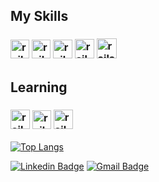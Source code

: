 <h2> My Skills</h2>
<h3> <img src="https://cdn1.iconfinder.com/data/icons/logotypes/32/badge-html-5-256.png" alt="rails" width="30" height="30"></img>
<img src="https://cdn1.iconfinder.com/data/icons/logotypes/32/badge-css-3-256.png" alt="rails" width="30" height="30"></img>
<img src="https://www.dialhost.com.br/blog/wp-content/uploads/2019/09/javascript_logo.png" alt="rails" width="31" height="30"></img>
<img src="http://getdrawings.com/free-icon/c-programming-icon-51.png" alt="rails" width="31" height="31"></img>
<img src="https://classes.engineering.wustl.edu/cse231/core/images/2/26/Java.png" alt="rails" width="32" height="32" ></img>


</h3>


<h2> Learning </h2>
<h3>
 <img src="https://br.vuejs.org//images/logo.png" alt="rails" width="31" height="31"></img>
 <img src="https://seeklogo.com/images/V/vuetify-logo-3BCF73C928-seeklogo.com.png" alt="rails" width="30" height="30"></img>
<img src="https://git-scm.com/images/logos/downloads/Git-Icon-1788C.png" alt="rails" width="31" height="31"></img></img>
</img>

</h3>

[![Top Langs](https://github-readme-stats.vercel.app/api/top-langs/?username=giovaneaguiar&layout=compact&theme=dark&langs_count=6&count_private=true)](https://github.com/anuraghazra/github-readme-stats)

[![Linkedin Badge](https://img.shields.io/badge/-Giovane%20Aguiar-6633cc?style=flat-square&logo=Linkedin&logoColor=white&link=https://www.linkedin.com/in/giovane-aguiar/)](https://www.linkedin.com/in/giovane-aguiar/) 
[![Gmail Badge](https://img.shields.io/badge/-giovaneaguiar@ice.ufjf.br-6633cc?style=flat-square&logo=Gmail&logoColor=white&link=mailto:giovaneaguiar@ice.ufjf.br)](mailto:giovaneaguiar@ice.ufjf.br)
<!--
**giovaneaguiar/giovaneaguiar** is a ✨ _special_ ✨ repository because its `README.md` (this file) appears on your GitHub profile.

Here are some ideas to get you started:

- 🔭 I’m currently working on ...
- 🌱 I’m currently learning ...
- 👯 I’m looking to collaborate on ...
- 🤔 I’m looking for help with ...
- 💬 Ask me about ...
- 📫 How to reach me: ...
- 😄 Pronouns: ...
- ⚡ Fun fact: ...
-->

